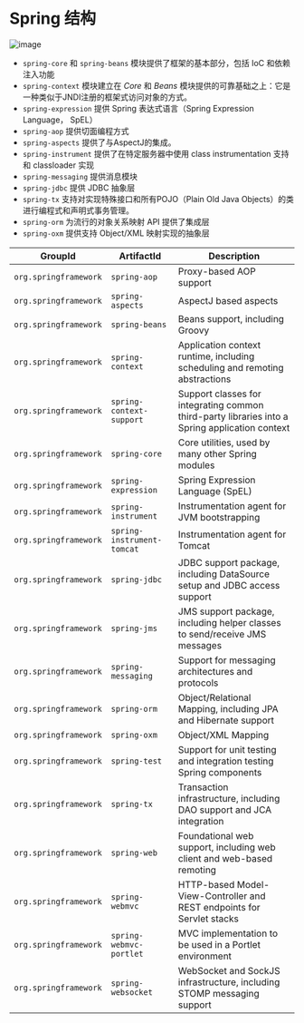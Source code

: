 # Spring 结构

![image](../resources/spring_overview.png)

* `spring-core` 和 `spring-beans` 模块提供了框架的基本部分，包括 IoC 和依赖注入功能
* `spring-context` 模块建立在 *Core* 和 *Beans* 模块提供的可靠基础之上：它是一种类似于JNDI注册的框架式访问对象的方式。
* `spring-expression` 提供 Spring 表达式语言（Spring Expression Language， SpEL）
* `spring-aop` 提供切面编程方式
* `spring-aspects` 提供了与AspectJ的集成。
* `spring-instrument` 提供了在特定服务器中使用 class instrumentation 支持和 classloader 实现
* `spring-messaging` 提供消息模块
* `spring-jdbc` 提供 JDBC 抽象层
* `spring-tx` 支持对实现特殊接口和所有POJO（Plain Old Java Objects）的类进行编程式和声明式事务管理。
* `spring-orm` 为流行的对象关系映射 API 提供了集成层
* `spring-oxm` 提供支持 Object/XML 映射实现的抽象层

GroupId |   ArtifactId  |   Description
--- |---    |   ---
`org.springframework` |   `spring-aop`  |   Proxy-based AOP support
`org.springframework` |   `spring-aspects`  |   AspectJ based aspects
`org.springframework` |   `spring-beans`    |   Beans support, including Groovy
`org.springframework` |   `spring-context`  |   Application context runtime, including scheduling and remoting abstractions
`org.springframework` |   `spring-context-support`  |   Support classes for integrating common third-party libraries into a Spring application context  
`org.springframework` |   `spring-core` |   Core utilities, used by many other Spring modules
`org.springframework` |   `spring-expression`   |   Spring Expression Language (SpEL)
`org.springframework` |   `spring-instrument`   |   Instrumentation agent for JVM bootstrapping
`org.springframework` |   `spring-instrument-tomcat`    |   Instrumentation agent for Tomcat
`org.springframework` |   `spring-jdbc` |   JDBC support package, including DataSource setup and JDBC access support
`org.springframework` |   `spring-jms`  |   JMS support package, including helper classes to send/receive JMS messages
`org.springframework` |   `spring-messaging`    |   Support for messaging architectures and protocols
`org.springframework` |   `spring-orm`  |   Object/Relational Mapping, including JPA and Hibernate support
`org.springframework` |   `spring-oxm`  |   Object/XML Mapping
`org.springframework` |   `spring-test` |   Support for unit testing and integration testing Spring components
`org.springframework` |   `spring-tx`   |   Transaction infrastructure, including DAO support and JCA integration
`org.springframework` |   `spring-web`  |   Foundational web support, including web client and web-based remoting 
`org.springframework` |   `spring-webmvc`   |   HTTP-based Model-View-Controller and REST endpoints for Servlet stacks
`org.springframework` |   `spring-webmvc-portlet`   |   MVC implementation to be used in a Portlet environment
`org.springframework` |   `spring-websocket`    |   WebSocket and SockJS infrastructure, including STOMP messaging support